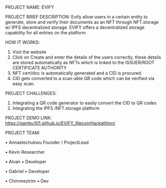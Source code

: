 PROJECT NAME: EVIFY

PROJECT BRIEF DESCRIPTION: Evify allow users in a certain entity to generate, store and verify their documents as an NFT through NFT.storage w/ IPFS decentralized storage.
EVIFY offers a decentralized storage capability for all entries on the platform

HOW IT WORKS:

1. Visit the website
2. Click on Create and enter the details of the users correctly, these details are stored automatically as NFTs which is linked to the ISSUER/ROOT CERTIFICATE AUTHORITY
3. NFT cert/doc is automatically generated and a CID is procured.
4. CID gets converted to a scan-able QR code which can be verified via easy scan.

PROJECT CHALLENGES: 
1. Integrating a QR code generator to easily convert the CID to QR codes
2. Integrating the IPFS /NFT.storage platform

PROJECT DEMO LINK: https://gambu101.github.io/EVIFY_filecoinHackathlon/

PROJECT TEAM: 

• Annaelechukwu
Founder / ProjectLead

• Kevin 
Researcher

• Alvan
• Developer

• Gabriel
• Developer

• Chimmezirim
• Dev
